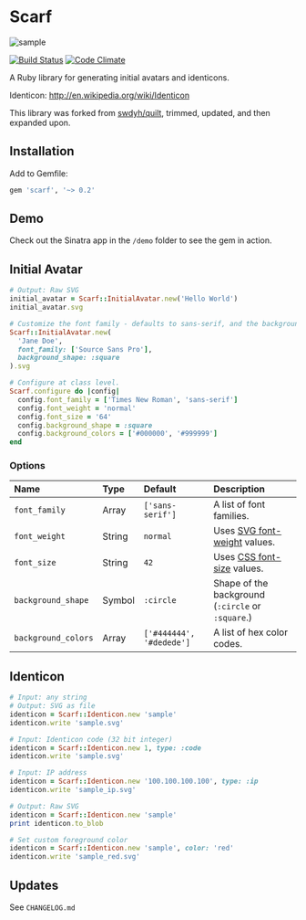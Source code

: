 # Scarf

![sample](http://blog.harigopal.in/scarf/sample.png)

[![Build Status](https://travis-ci.org/harigopal/scarf.svg?branch=master)](https://travis-ci.org/harigopal/scarf)
[![Code Climate](https://codeclimate.com/github/harigopal/scarf/badges/gpa.svg)](https://codeclimate.com/github/harigopal/scarf)

A Ruby library for generating initial avatars and identicons.

Identicon: http://en.wikipedia.org/wiki/Identicon

This library was forked from [swdyh/quilt](https://github.com/swdyh/quilt), trimmed, updated, and then expanded upon.

## Installation

Add to Gemfile:

```ruby
gem 'scarf', '~> 0.2'
```

## Demo

Check out the Sinatra app in the `/demo` folder to see the gem in action.

## Initial Avatar

```ruby
# Output: Raw SVG
initial_avatar = Scarf::InitialAvatar.new('Hello World')
initial_avatar.svg

# Customize the font family - defaults to sans-serif, and the background shape - defaults to :circle.
Scarf::InitialAvatar.new(
  'Jane Doe',
  font_family: ['Source Sans Pro'],
  background_shape: :square
).svg

# Configure at class level.
Scarf.configure do |config|
  config.font_family = ['Times New Roman', 'sans-serif']
  config.font_weight = 'normal'
  config.font_size = '64'
  config.background_shape = :square
  config.background_colors = ['#000000', '#999999']
end
```

### Options
| Name                | Type   | Default                  | Description                                                                                            |
| :------------------ | :----- | :----------------------- | :----------------------------------------------------------------------------------------------------- |
| `font_family`       | Array  | `['sans-serif']`         | A list of font families.                                                                                |
| `font_weight`       | String | `normal`                 | Uses [SVG font-weight](https://developer.mozilla.org/en-US/docs/Web/SVG/Attribute/font-weight) values. |
| `font_size`         | String | `42`                     | Uses [CSS font-size](https://developer.mozilla.org/en-US/docs/Web/CSS/font-size#values) values.        |
| `background_shape`  | Symbol | `:circle`                | Shape of the background (`:circle` or `:square`.)                                                      |
| `background_colors` | Array  | `['#444444', '#dedede']` | A list of hex color codes.                                                                             |

## Identicon

```ruby
# Input: any string
# Output: SVG as file
identicon = Scarf::Identicon.new 'sample'
identicon.write 'sample.svg'

# Input: Identicon code (32 bit integer)
identicon = Scarf::Identicon.new 1, type: :code
identicon.write 'sample.svg'

# Input: IP address
identicon = Scarf::Identicon.new '100.100.100.100', type: :ip
identicon.write 'sample_ip.svg'

# Output: Raw SVG
identicon = Scarf::Identicon.new 'sample'
print identicon.to_blob

# Set custom foreground color
identicon = Scarf::Identicon.new 'sample', color: 'red'
identicon.write 'sample_red.svg'
```

## Updates

See `CHANGELOG.md`

